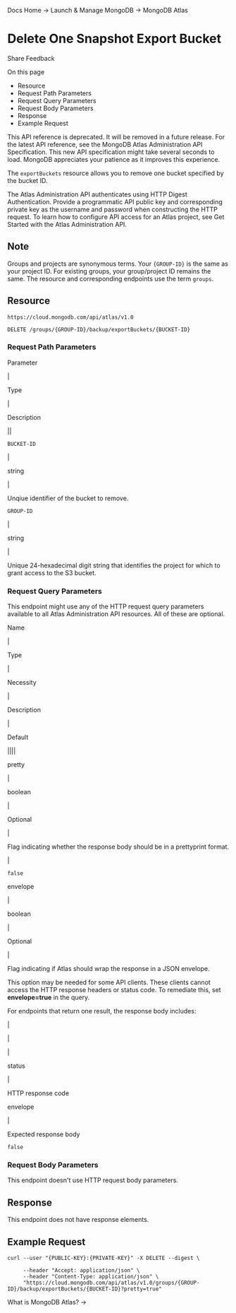 Docs Home → Launch & Manage MongoDB → MongoDB Atlas

# Delete One Snapshot Export Bucket

Share Feedback

On this page

  * Resource
  * Request Path Parameters
  * Request Query Parameters
  * Request Body Parameters
  * Response
  * Example Request

This API reference is deprecated. It will be removed in a future release. For
the latest API reference, see the MongoDB Atlas Administration API
Specification. This new API specification might take several seconds to load.
MongoDB appreciates your patience as it improves this experience.

The `exportBuckets` resource allows you to remove one bucket specified by the
bucket ID.

The Atlas Administration API authenticates using HTTP Digest Authentication.
Provide a programmatic API public key and corresponding private key as the
username and password when constructing the HTTP request. To learn how to
configure API access for an Atlas project, see Get Started with the Atlas
Administration API.

## Note

Groups and projects are synonymous terms. Your `{GROUP-ID}` is the same as
your project ID. For existing groups, your group/project ID remains the same.
The resource and corresponding endpoints use the term `groups`.

## Resource

`https://cloud.mongodb.com/api/atlas/v1.0`

    
    
    DELETE /groups/{GROUP-ID}/backup/exportBuckets/{BUCKET-ID}  
      
  
### Request Path Parameters

Parameter

|

Type

|

Description  
  
||  
  
`BUCKET-ID`

|

string

|

Unqiue identifier of the bucket to remove.  
  
`GROUP-ID`

|

string

|

Unique 24-hexadecimal digit string that identifies the project for which to
grant access to the S3 bucket.  
  
### Request Query Parameters

This endpoint might use any of the HTTP request query parameters available to
all Atlas Administration API resources. All of these are optional.

Name

|

Type

|

Necessity

|

Description

|

Default  
  
||||  
  
pretty

|

boolean

|

Optional

|

Flag indicating whether the response body should be in a prettyprint format.

|

`false`  
  
envelope

|

boolean

|

Optional

|

Flag indicating if Atlas should wrap the response in a JSON envelope.

This option may be needed for some API clients. These clients cannot access
the HTTP response headers or status code. To remediate this, set
**envelope=true** in the query.

For endpoints that return one result, the response body includes:

|

|  
  
|  
  
status

|

HTTP response code  
  
envelope

|

Expected response body  
  
`false`  
  
### Request Body Parameters

This endpoint doesn't use HTTP request body parameters.

## Response

This endpoint does not have response elements.

## Example Request

    
    
    curl --user "{PUBLIC-KEY}:{PRIVATE-KEY}" -X DELETE --digest \  
      
         --header "Accept: application/json" \  
         --header "Content-Type: application/json" \  
         "https://cloud.mongodb.com/api/atlas/v1.0/groups/{GROUP-ID}/backup/exportBuckets/{BUCKET-ID}?pretty=true"  
  
What is MongoDB Atlas? →

